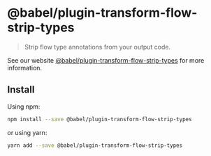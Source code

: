 # @babel/plugin-transform-flow-strip-types

> Strip flow type annotations from your output code.

See our website [@babel/plugin-transform-flow-strip-types](https://babeljs.io/docs/en/next/babel-plugin-transform-flow-strip-types.html) for more information.

## Install

Using npm:

```sh
npm install --save @babel/plugin-transform-flow-strip-types
```

or using yarn:

```sh
yarn add --save @babel/plugin-transform-flow-strip-types
```
